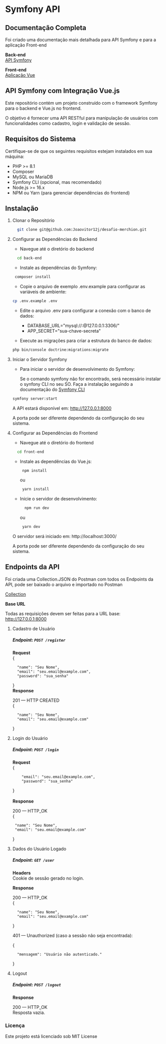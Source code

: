 # Symfony API

## Documentação Completa 
Foi criado uma documentação mais detalhada para API Symfony e para a aplicação Front-end

**Back-end**  
[API Symfony](/back-end/README.md)

**Front-end**  
[Aplicação Vue](/front-end/README.md)

## API Symfony com Integração Vue.js

Este repositório contém um projeto construído com o framework Symfony para o backend e Vue.js no frontend.

O objetivo é fornecer uma API RESTful para
manipulação de usuários com funcionalidades como cadastro, login e validação de sessão.

## Requisitos do Sistema

Certifique-se de que os seguintes requisitos estejam instalados em sua máquina:

* PHP >= 8.1
* Composer
* MySQL ou MariaDB
* Symfony CLI (opcional, mas recomendado)
* Node.js >= 16.x
* NPM ou Yarn (para gerenciar dependências do frontend)

## Instalação

1. Clonar o Repositório

    ``` bash
      git clone git@github.com:Joaovitor12j/desafio-merchion.git
    ```

2. Configurar as Dependências do Backend
   * Navegue até o diretório do backend
    ``` bash
      cd back-end
    ```
    * Instale as dependências do Symfony:
   ``` bash
    composer install
    ```
    * Copie o arquivo de exemplo .env.example para configurar as variáveis de ambiente:
    ``` bash
    cp .env.example .env
    ```

    * Edite o arquivo .env para configurar a conexão com o banco de dados:
        * DATABASE_URL="mysql://<usuario>:<senha>@127.0.0.1:3306/<nome-do-banco>"
        * APP_SECRET="sua-chave-secreta"

    * Execute as migrações para criar a estrutura do banco de dados:
   ``` bash
   php bin/console doctrine:migrations:migrate    
   ```

3. Iniciar o Servidor Symfony

    * Para iniciar o servidor de desenvolvimento do Symfony:

      Se o comando symfony não for encontrado, será necessário instalar o synfony CLI no seu SO.
      Faça a instalação seguindo a documentação do [Symfony CLI](https://symfony.com/download)
   ``` bash
   symfony server:start
   ```

   A API estará disponível em: http://127.0.0.1:8000

   A porta pode ser diferente dependendo da configuração do seu sistema.

4. Configurar as Dependências do Frontend
    * Navegue até o diretório do frontend
    ``` bash
      cd front-end
    ```
    * Instale as dependências do Vue.js:
         ``` bash
          npm install
         ```
      ou
         ``` bash
          yarn install
         ```
    * Inicie o servidor de desenvolvimento:
        ``` bash
          npm run dev
         ```
      ou
         ``` bash
          yarn dev
         ```

   O servidor será iniciado em: http://localhost:3000/

   A porta pode ser diferente dependendo da configuração do seu sistema.


## Endpoints da API
Foi criada uma Collection.JSON do Postman com todos os Endpoints da API,
pode ser baixado o arquivo e importado no Postman  

[Collection](/API%20-%20MERCHION.postman_collection.json)

**Base URL**

Todas as requisições devem ser feitas para a URL base: http://127.0.0.1:8000

1. Cadastro de Usuário

   ##### Endpoint: `POST /register`
   **Request**  
   {

         "name": "Seu Nome",
         "email": "seu.email@example.com",
         "password": "sua_senha"
   }
   \
   **Response**

   201 — HTTP CREATED  
   {

         "name": "Seu Nome",
         "email": "seu.email@example.com" 
   }

2.  Login do Usuário

    ##### Endpoint: `POST /login`
    **Request**  
    {

            "email": "seu.email@example.com",
            "password": "sua_senha"
    }  
    \
    **Response**

    200 — HTTP_OK  
    {

         "name": "Seu Nome",
         "email": "seu.email@example.com" 
    }

3. Dados do Usuário Logado
   ##### Endpoint: `GET /user`
   **Headers**  
   Cookie de sessão gerado no login.

   **Response**

   200 — HTTP_OK  
   {

         "name": "Seu Nome",
         "email": "seu.email@example.com" 
   }

   401 — Unauthorized (caso a sessão não seja encontrada):

   {

         "mensagem": "Usuário não autenticado."
   }

4. Logout
   ##### Endpoint: `POST /logout`

   **Response**

   200 — HTTP_OK  
   Resposta vazia.

### Licença

Este projeto está licenciado sob MIT License
